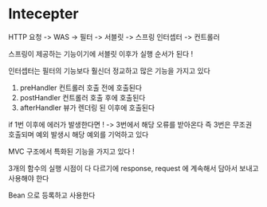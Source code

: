 # Intecepter  

HTTP 요청 -> WAS -> 필터 -> 서블릿 -> 스프링 인터셉터 -> 컨트롤러

스프링이 제공하는 기능이기에 서블릿 이후가 실행 순서가 된다 !  

인터셉터는 필터의 기능보다 훨신더 정교하고 많은 기능을 가지고 있다 

1. preHandler 컨트롤러 호출 전에 호출된다  
2. postHandler  컨트롤러 호출 후에 호출된다  
3. afterHandler 뷰가 렌더링 된 이후에 호출된다  

if 1번 이후에 에러가 발생한다면 ! -> 3번에서 해당 오류를 받아온다 
즉 3번은 무조권 호출되며 예외 발생시 해당 예외를 기억하고 있다 

MVC 구조에서 특화된 기능을 가지고 있다 !

3개의 함수의 실행 시점이 다 다르기에 response, request 에 계속해서 담아서 보내고 사용해야 한다 

Bean 으로 등록하고 사용한다 